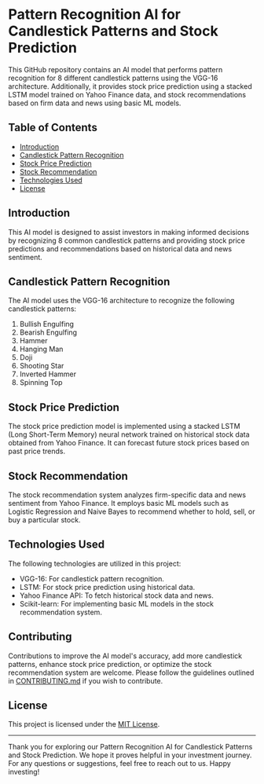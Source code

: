 # Pattern Recognition AI for Candlestick Patterns and Stock Prediction

This GitHub repository contains an AI model that performs pattern recognition for 8 different candlestick patterns using the VGG-16 architecture. Additionally, it provides stock price prediction using a stacked LSTM model trained on Yahoo Finance data, and stock recommendations based on firm data and news using basic ML models.

## Table of Contents

- [Introduction](#introduction)
- [Candlestick Pattern Recognition](#candlestick-pattern-recognition)
- [Stock Price Prediction](#stock-price-prediction)
- [Stock Recommendation](#stock-recommendation)
- [Technologies Used](#technologies-used)
- [License](#license)

## Introduction

This AI model is designed to assist investors in making informed decisions by recognizing 8 common candlestick patterns and providing stock price predictions and recommendations based on historical data and news sentiment.

## Candlestick Pattern Recognition

The AI model uses the VGG-16 architecture to recognize the following candlestick patterns:

1. Bullish Engulfing
2. Bearish Engulfing
3. Hammer
4. Hanging Man
5. Doji
6. Shooting Star
7. Inverted Hammer
8. Spinning Top

## Stock Price Prediction

The stock price prediction model is implemented using a stacked LSTM (Long Short-Term Memory) neural network trained on historical stock data obtained from Yahoo Finance. It can forecast future stock prices based on past price trends.

## Stock Recommendation

The stock recommendation system analyzes firm-specific data and news sentiment from Yahoo Finance. It employs basic ML models such as Logistic Regression and Naive Bayes to recommend whether to hold, sell, or buy a particular stock.

## Technologies Used

The following technologies are utilized in this project:

- VGG-16: For candlestick pattern recognition.
- LSTM: For stock price prediction using historical data.
- Yahoo Finance API: To fetch historical stock data and news.
- Scikit-learn: For implementing basic ML models in the stock recommendation system.


## Contributing

Contributions to improve the AI model's accuracy, add more candlestick patterns, enhance stock price prediction, or optimize the stock recommendation system are welcome. Please follow the guidelines outlined in [CONTRIBUTING.md](CONTRIBUTING.md) if you wish to contribute.

## License

This project is licensed under the [MIT License](LICENSE).

---

Thank you for exploring our Pattern Recognition AI for Candlestick Patterns and Stock Prediction. We hope it proves helpful in your investment journey. For any questions or suggestions, feel free to reach out to us. Happy investing!
